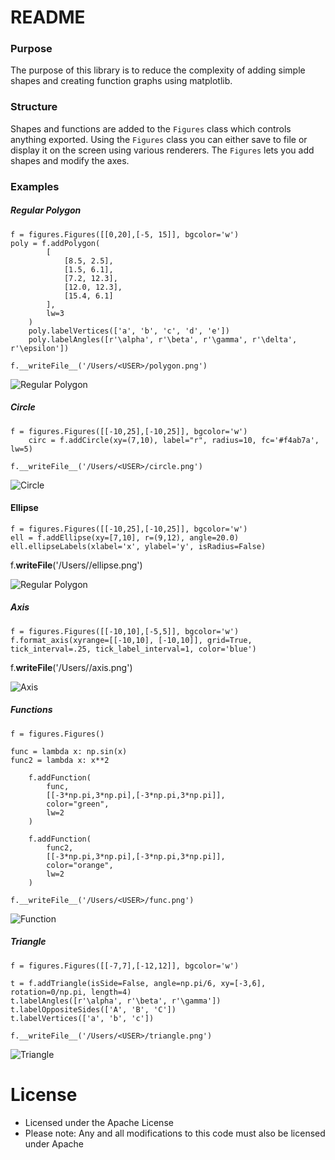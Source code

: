 # README

### Purpose
The purpose of this library is to reduce the complexity of adding simple shapes
and creating function graphs using matplotlib.

### Structure
Shapes and functions are added to the `Figures` class which controls anything exported.
Using the `Figures` class you can either save to file or display it on the screen using various renderers.
The `Figures` lets you add shapes and modify the axes.

### Examples
##### Regular Polygon


    f = figures.Figures([[0,20],[-5, 15]], bgcolor='w')
    poly = f.addPolygon(
			[
				[8.5, 2.5],
				[1.5, 6.1],
				[7.2, 12.3],
				[12.0, 12.3],
				[15.4, 6.1]
			],
			lw=3
		)
		poly.labelVertices(['a', 'b', 'c', 'd', 'e'])
		poly.labelAngles([r'\alpha', r'\beta', r'\gamma', r'\delta', r'\epsilon'])

	f.__writeFile__('/Users/<USER>/polygon.png')

![Regular Polygon](images/polygon.png "Regular Polygon")

##### Circle


    f = figures.Figures([[-10,25],[-10,25]], bgcolor='w')
		circ = f.addCircle(xy=(7,10), label="r", radius=10, fc='#f4ab7a', lw=5)

	f.__writeFile__('/Users/<USER>/circle.png')

![Circle](images/circle.png "Circle")


#### Ellipse


    f = figures.Figures([[-10,25],[-10,25]], bgcolor='w')
    ell = f.addEllipse(xy=[7,10], r=(9,12), angle=20.0)
  	ell.ellipseLabels(xlabel='x', ylabel='y', isRadius=False)

  f.__writeFile__('/Users/<USER>/ellipse.png')

![Regular Polygon](images/ellipse.png "Ellipse")

##### Axis


    f = figures.Figures([[-10,10],[-5,5]], bgcolor='w')
    f.format_axis(xyrange=[[-10,10], [-10,10]], grid=True, tick_interval=.25, tick_label_interval=1, color='blue')

  f.__writeFile__('/Users/<USER>/axis.png')

![Axis](images/axis.png "Axis")

##### Functions


  	f = figures.Figures()

    func = lambda x: np.sin(x)
  	func2 = lambda x: x**2

		f.addFunction(
			func,
			[[-3*np.pi,3*np.pi],[-3*np.pi,3*np.pi]],
			color="green",
			lw=2
		)

		f.addFunction(
			func2,
			[[-3*np.pi,3*np.pi],[-3*np.pi,3*np.pi]],
			color="orange",
			lw=2
		)

	f.__writeFile__('/Users/<USER>/func.png')

![Function](images/func.png "Function")

##### Triangle


    f = figures.Figures([[-7,7],[-12,12]], bgcolor='w')

    t = f.addTriangle(isSide=False, angle=np.pi/6, xy=[-3,6], rotation=0/np.pi, length=4)
    t.labelAngles([r'\alpha', r'\beta', r'\gamma'])
    t.labelOppositeSides(['A', 'B', 'C'])
    t.labelVertices(['a', 'b', 'c'])

    f.__writeFile__('/Users/<USER>/triangle.png')

![Triangle](images/triangle.png "Triangle")



# License

* Licensed under the Apache License
* Please note: Any and all modifications to this code must also be licensed under Apache

